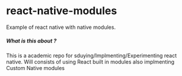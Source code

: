 # react-native-modules
Example of react native with native modules.

##### What is this about ?

This is a academic repo for sduying/Implmenting/Experimenting react native. Will consists of using 
React built in modules also implmenting Custom Native modules

